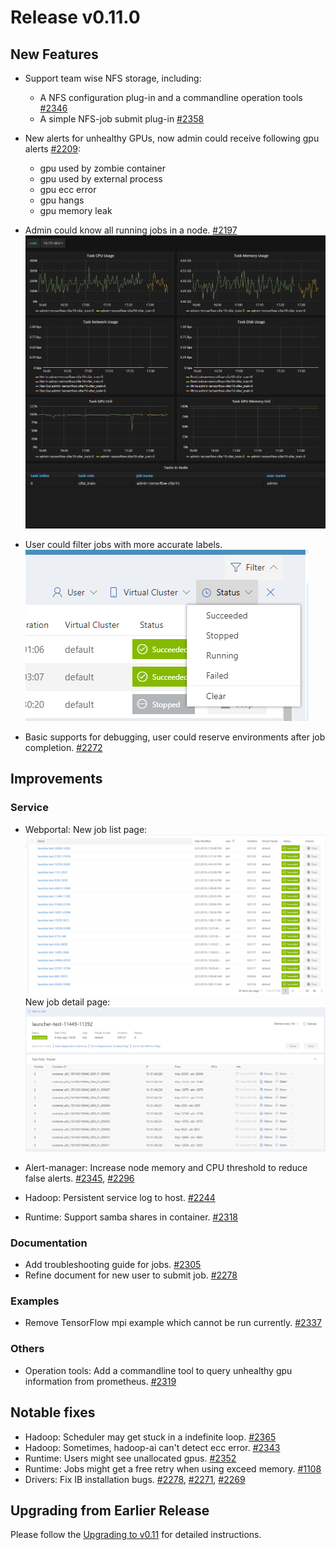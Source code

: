 # Release v0.11.0 #

## New Features ##

* Support team wise NFS storage, including:
    * A NFS configuration plug-in and a commandline operation tools [#2346](https://github.com/Microsoft/pai/pull/2346)
    * A simple NFS-job submit plug-in [#2358](https://github.com/Microsoft/pai/pull/2358)
* New alerts for unhealthy GPUs, now admin could receive following gpu alerts [#2209](https://github.com/Microsoft/pai/pull/2209): 
    - gpu used by zombie container
    - gpu used by external process
    - gpu ecc error
    - gpu hangs
    - gpu memory leak
  
* Admin could know all running jobs in a node. [#2197](https://github.com/Microsoft/pai/pull/2197)
![](./docs/release_note/images/node_tasks.png)
* User could filter jobs with more accurate labels.
![](./docs/release_note/images/filter.png)
* Basic supports for debugging, user could reserve environments after job completion. [#2272](https://github.com/Microsoft/pai/pull/2272)




## Improvements ##

### Service ###

* Webportal: 
New job list page:
![](./docs/release_note/images/job_list.png)
New job detail page: 
![](./docs/release_note/images/job_detail.png)

* Alert-manager: 
Increase node memory and CPU threshold to reduce false alerts. [#2345](https://github.com/Microsoft/pai/pull/2345), [#2296](https://github.com/Microsoft/pai/pull/2296)

* Hadoop:
Persistent service log to host. [#2244](https://github.com/Microsoft/pai/pull/2244)

* Runtime:
Support samba shares in container. [#2318](https://github.com/Microsoft/pai/pull/2318)


### Documentation ###

* Add troubleshooting guide for jobs. [#2305](https://github.com/Microsoft/pai/pull/2305)
* Refine document for new user to submit job. [#2278](https://github.com/Microsoft/pai/pull/2278)

### Examples ###

* Remove TensorFlow mpi example which cannot be run currently. [#2337](https://github.com/Microsoft/pai/pull/2337)

### Others ###

* Operation tools:
Add a commandline tool to query unhealthy gpu information from prometheus. [#2319](https://github.com/Microsoft/pai/pull/2365)

## Notable fixes ##

* Hadoop: Scheduler may get stuck in a indefinite loop. [#2365](https://github.com/Microsoft/pai/pull/2365)
* Hadoop: Sometimes, hadoop-ai can't detect ecc error. [#2343](https://github.com/Microsoft/pai/pull/2343)
* Runtime: Users might see unallocated gpus. [#2352](https://github.com/Microsoft/pai/pull/2352)
* Runtime: Jobs might get a free retry when using exceed memory. [#1108](https://github.com/Microsoft/pai/pull/1108)
* Drivers: Fix IB installation bugs. [#2278](https://github.com/Microsoft/pai/pull/2278), [#2271](https://github.com/Microsoft/pai/pull/2271), [#2269](https://github.com/Microsoft/pai/pull/2269)

## Upgrading from Earlier Release ##

Please follow the [Upgrading to v0.11](./docs/upgrade/upgrade_to_v0.11.md) for detailed instructions.